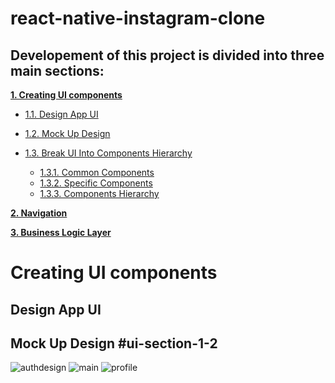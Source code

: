 # react-native-instagram-clone


## Developement of this project is divided into three main sections:
**[1. Creating UI components](#ui-section-1)**
  
  * [1.1. Design App UI](#ui-section-1-1)
  * [1.2. Mock Up Design](#ui-section-1-2)  
  * [1.3. Break UI Into Components Hierarchy](#ui-section-1-3)
      
      * [1.3.1. Common Components](#ui-section-1-3-1)
      * [1.3.2. Specific Components](#ui-section-1-3-2)
      * [1.3.3. Components Hierarchy](#ui-section-1-3-3)
      
**[2. Navigation](#navigation)**

**[3. Business Logic Layer](#bll)**


# Creating UI components 
## Design App UI
## Mock Up Design #ui-section-1-2
![authdesign](https://user-images.githubusercontent.com/41279178/101013190-bb0c4c80-3585-11eb-8b35-272762297ab3.png)
![main](https://user-images.githubusercontent.com/41279178/101013427-150d1200-3586-11eb-86dd-6b669f342d3e.png)
![profile](https://user-images.githubusercontent.com/41279178/101013607-5ef5f800-3586-11eb-9ea6-aa689a60979d.png)
